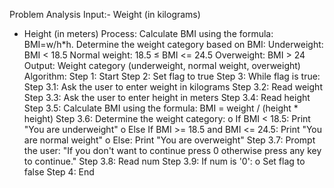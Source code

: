 Problem Analysis
Input:- Weight (in kilograms)
- Height (in meters)
Process: Calculate BMI using the formula: BMI=w/h*h.
Determine the weight category based on BMI:
Underweight: BMI < 18.5
Normal weight: 18.5 ≤ BMI <= 24.5
Overweight: BMI > 24
Output: Weight category (underweight, normal weight, overweight)
Algorithm:
Step 1: Start
Step 2: Set flag to true
Step 3:  While flag is true:
Step 3.1: Ask the user to enter weight in kilograms
Step 3.2: Read weight
Step 3.3: Ask the user to enter height in meters
Step 3.4: Read height
Step 3.5: Calculate BMI using the formula: BMI = weight / (height * height)
Step 3.6: Determine the weight category:
o	If BMI < 18.5:
	Print "You are underweight"
o	Else If BMI >= 18.5 and BMI <= 24.5:
	Print "You are normal weight"
o	Else:
	Print "You are overweight"
Step 3.7: Prompt the user: "If you don't want to continue press 0 otherwise press any key to continue."
Step 3.8: Read num
Step 3.9: If num is '0':
o	Set flag to false
Step 4: End

